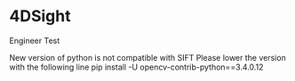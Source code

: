 # 4DSight
Engineer Test


New version of python is not compatible with SIFT 
Please lower the version with the following line
pip install -U opencv-contrib-python==3.4.0.12
